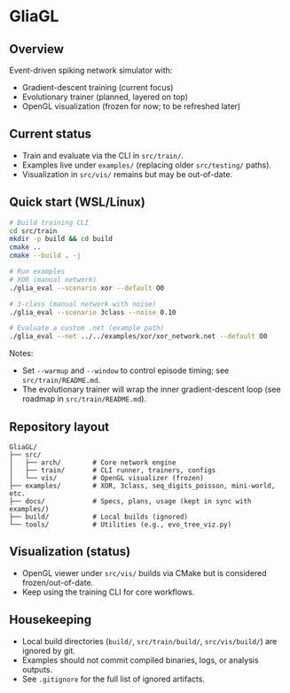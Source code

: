 # GliaGL

## Overview

Event-driven spiking network simulator with:
- Gradient-descent training (current focus)
- Evolutionary trainer (planned, layered on top)
- OpenGL visualization (frozen for now; to be refreshed later)

## Current status

- Train and evaluate via the CLI in `src/train/`.
- Examples live under `examples/` (replacing older `src/testing/` paths).
- Visualization in `src/vis/` remains but may be out-of-date.

## Quick start (WSL/Linux)

```bash
# Build training CLI
cd src/train
mkdir -p build && cd build
cmake ..
cmake --build . -j

# Run examples
# XOR (manual network)
./glia_eval --scenario xor --default O0

# 3-class (manual network with noise)
./glia_eval --scenario 3class --noise 0.10

# Evaluate a custom .net (example path)
./glia_eval --net ../../examples/xor/xor_network.net --default O0
```

Notes:
- Set `--warmup` and `--window` to control episode timing; see `src/train/README.md`.
- The evolutionary trainer will wrap the inner gradient-descent loop (see roadmap in `src/train/README.md`).

## Repository layout

```
GliaGL/
├── src/
│   ├── arch/        # Core network engine
│   ├── train/       # CLI runner, trainers, configs
│   └── vis/         # OpenGL visualizer (frozen)
├── examples/        # XOR, 3class, seq_digits_poisson, mini-world, etc.
├── docs/            # Specs, plans, usage (kept in sync with examples/)
├── build/           # Local builds (ignored)
└── tools/           # Utilities (e.g., evo_tree_viz.py)
```

## Visualization (status)

- OpenGL viewer under `src/vis/` builds via CMake but is considered frozen/out-of-date.
- Keep using the training CLI for core workflows.

## Housekeeping

- Local build directories (`build/`, `src/train/build/`, `src/vis/build/`) are ignored by git.
- Examples should not commit compiled binaries, logs, or analysis outputs.
- See `.gitignore` for the full list of ignored artifacts.
